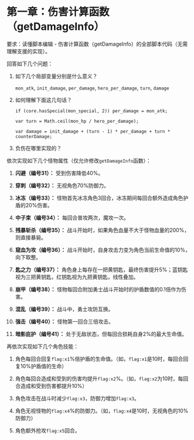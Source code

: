 # 第一章：伤害计算函数（getDamageInfo）

要求：读懂脚本编辑 - 伤害计算函数（getDamageInfo）的全部脚本代码（无需理解支援的实现）。

回答如下几个问题：

1. 如下几个局部变量分别是什么意义？

    `mon_atk`, `init_damage`, `per_damage`, `hero_per_damage`, `turn`, `damage`

2. 如何理解下面这几句话？

    `if (core.hasSpecial(mon_special, 2)) per_damage = mon_atk;`  

    `var turn = Math.ceil(mon_hp / hero_per_damage);`  
    
    `var damage = init_damage + (turn - 1) * per_damage + turn * counterDamage;`

3. 负伤在哪里实现的？

依次实现如下几个怪物属性（仅允许修改`getDamageInfo`函数）：

1. **闪避（编号31）：** 受到伤害降低40%。

2. **穿刺（编号32）：** 无视角色70%防御力。

3. **冰冻（编号33）：** 怪物首先冰冻角色3回合，冰冻期间每回合额外造成角色护盾的20%伤害。

4. **中子束（编号34）：** 每回合普攻两次，魔攻一次。

5. **残暴斩杀（编号35）：** 战斗开始时，如果角色血量不大于怪物血量的200%，则直接暴毙。

6. **窥血为攻（编号36）：** 战斗开始时，自身攻击力变为角色当前生命值的10%，向下取整。

7. **匙之力（编号37）：** 角色身上每存在一把黄钥匙，最终伤害提升5%；蓝钥匙视为三把黄钥匙，红钥匙视为九把黄钥匙，线性叠加。

8. **崩甲（编号38）：** 怪物每回合附加勇士战斗开始时的护盾数值的0.1倍作为伤害。

9. **混乱（编号39）：** 战斗中，勇士攻防互换。

10. **强击（编号40）：** 怪物第一回合三倍攻击。

11. **暗影庇护（编号41）：** 处于无敌状态，但每回合损耗自身2%的最大生命值。

再依次实现如下几个角色技能：

1. 角色每回合回复`flag:x1`%倍护盾的生命值。（如，`flag:x1`是10时，每回合回复10%护盾值的生命）

2. 角色每回合造成和受到的伤害均提升`flag:x2`%。（如，`flag:x2`为10时，每回合造成和受到伤害都提升10%）

3. 角色攻击在战斗时减少`flag:x3`，防御力增加`flag:x3`。

4. 角色无视怪物的`flag:x4`%的防御力。（如，`flag:x4`是10时，无视角色的10%防御力）

5. 角色额外抢攻`flag:x5`回合。


